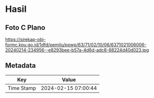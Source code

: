 # Hasil

## Foto C Plano

https://sirekap-obj-formc.kpu.go.id/1dfd/pemilu/ppwp/63/71/02/10/06/6371021006006-20240214-234956--e8293bee-b57a-4d6d-adc8-68224d40d023.jpg


## Metadata

| Key        | Value               |
| ---------- | ------------------- |
| Time Stamp | 2024-02-15 07:00:44 |



